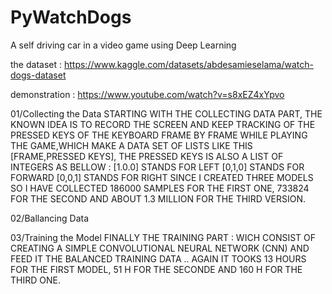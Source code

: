 # PyWatchDogs
A self driving car in a video game using Deep Learning

the dataset : https://www.kaggle.com/datasets/abdesamieselama/watch-dogs-dataset

demonstration : https://www.youtube.com/watch?v=s8xEZ4xYpvo

01/Collecting the Data
STARTING WITH THE COLLECTING DATA PART, THE KNOWN IDEA IS TO RECORD THE SCREEN AND KEEP TRACKING OF THE PRESSED KEYS OF THE 
KEYBOARD FRAME BY FRAME WHILE PLAYING THE GAME,WHICH MAKE A DATA SET OF LISTS LIKE THIS [FRAME,PRESSED KEYS],
THE PRESSED KEYS IS ALSO A LIST OF INTEGERS AS BELLOW :
[1.0.0] STANDS FOR LEFT
[0,1,0] STANDS FOR FORWARD
[0,0,1] STANDS FOR RIGHT
SINCE I CREATED THREE MODELS SO I HAVE COLLECTED 186000 SAMPLES FOR THE FIRST ONE, 733824 FOR THE SECOND AND ABOUT 1.3 MILLION FOR THE THIRD VERSION.

02/Ballancing Data

03/Training the Model
FINALLY THE TRAINING PART : WICH
CONSIST OF CREATING A SIMPLE CONVOLUTIONAL NEURAL NETWORK (CNN) AND FEED IT THE BALANCED
TRAINING DATA .. AGAIN IT TOOKS 13
HOURS FOR THE FIRST MODEL, 51 H FOR THE SECONDE AND 160 H FOR THE THIRD ONE.
